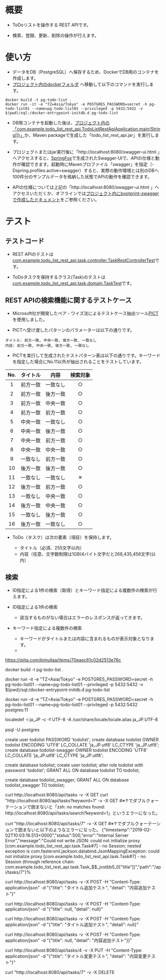 # 概要

- ToDoリストを操作する REST APIです。

- 検索、登録、更新、削除の操作が行えます。

# 使い方

- データをDB（PostgreSQL）へ保存するため、DockerでDB用のコンテナを作成します。
- [プロジェクト内のdockerフォルダ](/docker) へ移動して以下のコマンドを実行します。

```
docker build -t pg-todo-list .
docker run -it -e "TZ=Asia/Tokyo" -e POSTGRES_PASSWORD=secret -h pg-todo-list01 --name=pg-todo-list01 --privileged -p 5432:5432 -v $(pwd)/sql:/docker-entrypoint-initdb.d pg-todo-list
```
- DB用コンテナを起動した後は、[プロジェクト内の「com.example.todo_list_rest_api.TodoListRestApiApplication.main(String[])」](/src/main/java/com/example/todo_list_rest_api/TodoListRestApiApplication.java)か、Maven packageで生成した「todo_list_rest_api.jar」を実行します。

- プロジェクトまたはjar実行後に「http://localhost:8080/swagger-ui.html 」へアクセスすると、[SpringFox](http://springfox.github.io/springfox/)で生成されたSwagger-UIで、APIの仕様と動作が確認できます。起動時にMavenプロファイル「swagger」を指定（-Dspring.profiles.active=swagger）すると、実際の動作環境とは別のDBへ100件分のサンプルデータを格納した状態でAPIの動作を確認できます。

- APIの仕様については上記の「http://localhost:8080/swagger-ui.html 」へアクセスいただくか、オフラインでは[プロジェクト内にbootprint-swaggerで作成したドキュメント](/doc/bootprint-swagger/index.html)をご参照ください。

# テスト

## テストコード

- REST APIのテストは[com.example.todo_list_rest_api.task.controller.TaskRestControllerTest](/src/test/java/com/example/todo_list_rest_api/task/controller/TaskRestControllerTest.java)です。

- ToDoタスクを保持するクラス(Task)のテストは[com.example.todo_list_rest_api.task.domain.TaskTest](/src/test/java/com/example/todo_list_rest_api/task/domain/TaskTest.java)です。

## REST APIの検索機能に関するテストケース
- Microsoft社が開発したペア・ワイズ法によるテストケース抽出ツール[PICT](https://github.com/Microsoft/pict/blob/master/doc/pict.md)を使用しました。

- PICTへ受け渡したパターンのパラメーターは以下の通りです。
```
タイトル: 前方一致, 中央一致, 後方一致, 一致なし
内容: 前方一致, 中央一致, 後方一致, 一致なし
```

- PICTを実行して生成されたテストパターン表は以下の通りです。キーワードを指定した場合にNo.11以外が抽出されることをテストしています。

| No. | タイトル | 内容 |検索対象 | 
|:---:|:---:|:---:|:---:|
| 1 | 前方一致 | 一致なし |○ |
| 2 | 前方一致 | 後方一致 |○ |
| 3 | 前方一致 | 中央一致 |○ |
| 4 | 前方一致 | 前方一致 |○ |
| 5 | 中央一致 | 一致なし |○ |
| 6 | 中央一致 | 後方一致 |○ |
| 7 | 中央一致 | 前方一致 |○ |
| 8 | 中央一致 | 中央一致 |○ |
| 9 | 一致なし | 前方一致 |○ |
| 10 | 後方一致 | 後方一致 |○ |
| 11 | 一致なし | 一致なし |✕ |
| 12 | 後方一致 | 前方一致 |○ |
| 13 | 一致なし | 中央一致 |○ |
| 14 | 後方一致 | 中央一致 |○ |
| 15 | 一致なし | 後方一致 |○ |
| 16 | 後方一致 | 一致なし |○ |


- ToDo（タスク）は次の要素（項目）を保持します。

    - タイトル（必須、255文字以内）
    - 内容（任意、文字数制限は1GB(4バイト文字だと268,435,456文字)以内）

## 検索

- ID指定による1件の検索（取得）とキーワード指定による複数件の検索が行えます。

- ID指定による1件の検索

    - 該当するものがない場合はエラーのレスポンスが返ってきます。

- キーワード指定による複数件の検索

    - キーワードがタイトルまたは内容に含まれるものが表示対象となります。
    - 


https://qiita.com/kimullaa/items/70eaec61c02d2513e76c

docker build -t pg-todo-list .

docker run -it -e "TZ=Asia/Tokyo" -e POSTGRES_PASSWORD=secret -h pg-todo-list01 --name=pg-todo-list01 --privileged -p 5432:5432 -v $(pwd)/sql:/docker-entrypoint-initdb.d pg-todo-list

docker run -d -e "TZ=Asia/Tokyo" -e POSTGRES_PASSWORD=secret -h pg-todo-list01 --name=pg-todo-list01 --privileged -p 5432:5432 postgres:11


localedef -i ja_JP -c -f UTF-8 -A /usr/share/locale/locale.alias ja_JP.UTF-8

psql -U postgres　

create user todolist PASSWORD 'todolist';
create database todolist OWNER todolist ENCODING 'UTF8' LC_COLLATE 'ja_JP.utf8' LC_CTYPE 'ja_JP.utf8';
create database todolist-swagger OWNER todolist ENCODING 'UTF8' LC_COLLATE 'ja_JP.utf8' LC_CTYPE 'ja_JP.utf8';

create database todolist;
create user todolist;
alter role todolist with password 'todolist';
GRANT ALL ON database todolist TO todolist;

create database todolist_swagger;
GRANT ALL ON database todolist_swagger TO todolist;

curl http://localhost:8080/api/tasks -v -X GET
curl "http://localhost:8080/api/tasks?keyword=1" -v -X GET
#※↑でダブルクォーテーションで囲まないと「zsh: no matches found: http://localhost:8080/api/tasks/search?keyword=1」というエラーになった。

curl "http://localhost:8080/api/tasks/7" -v -X GET
#※↑でダブルクォーテーションで囲まないと以下のようなエラーになった。
{"timestamp":"2019-02-02T10:03:16.513+0000","status":500,"error":"Internal Server Error","message":"Could not write JSON: could not initialize proxy [com.example.todo_list_rest_api.task.Task#7] - no Session; nested exception is com.fasterxml.jackson.databind.JsonMappingException: could not initialize proxy [com.example.todo_list_rest_api.task.Task#7] - no Session (through reference chain: com.example.todo_list_rest_api.task.Task_$$_jvstbb5_0[\"title\"])","path":"/api/tasks/7"}%

curl http://localhost:8080/api/tasks -v -X POST -H "Content-Type: application/json" -d "{\"title\": \"タイトル追加テスト\", \"detail\": \"内容追加テスト\"}"

curl http://localhost:8080/api/tasks -v -X POST -H "Content-Type: application/json" -d "{\"title\": null, \"detail\": null}"

curl http://localhost:8080/api/tasks -v -X POST -H "Content-Type: application/json" -d "{\"title\": \"タイトル追加テスト\", \"detail\": null}"

curl http://localhost:8080/api/tasks -v -X POST -H "Content-Type: application/json" -d "{\"title\": null, \"detail\": \"内容追加テスト\"}}"

curl http://localhost:8080/api/tasks/4 -v -X PUT -H "Content-Type: application/json" -d "{\"title\": \"タイトル変更テスト\", \"detail\": \"内容変更テスト\"}"

curl "http://localhost:8080/api/tasks/7" -v -X DELETE

